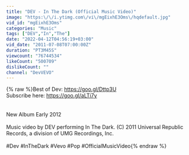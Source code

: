 ```yaml
---
title: "DEV - In The Dark (Official Music Video)"
image: "https:\/\/i.ytimg.com\/vi\/mgEixhE3Oms\/hqdefault.jpg"
vid_id: "mgEixhE3Oms"
categories: "Music"
tags: ["DEV","In","The"]
date: "2022-04-12T04:56:19+03:00"
vid_date: "2011-07-08T07:00:00Z"
duration: "PT3M45S"
viewcount: "76744534"
likeCount: "500709"
dislikeCount: ""
channel: "DevVEVO"
---
```

{% raw %}Best of Dev: <a rel="nofollow" target="blank" href="https://goo.gl/Dttp3U">https://goo.gl/Dttp3U</a><br />Subscribe here: <a rel="nofollow" target="blank" href="https://goo.gl/aLTi7y">https://goo.gl/aLTi7y</a><br /><br /><br />New Album Early 2012<br /><br />Music video by DEV performing In The Dark. (C) 2011 Universal Republic Records, a division of UMG Recordings, Inc.<br /><br />#Dev #InTheDark #Vevo #Pop #OfficialMusicVideo{% endraw %}
